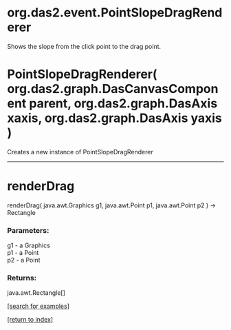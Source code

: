 # org.das2.event.PointSlopeDragRenderer

Shows the slope from the click point to the drag point.

# PointSlopeDragRenderer( org.das2.graph.DasCanvasComponent parent, org.das2.graph.DasAxis xaxis, org.das2.graph.DasAxis yaxis )
Creates a new instance of PointSlopeDragRenderer

***
<a name="renderDrag"></a>
# renderDrag
renderDrag( java.awt.Graphics g1, java.awt.Point p1, java.awt.Point p2 ) &rarr; Rectangle



### Parameters:
g1 - a Graphics
<br>p1 - a Point
<br>p2 - a Point

### Returns:
java.awt.Rectangle[]


<a href="https://github.com/autoplot/dev/search?q=renderDrag&unscoped_q=renderDrag">[search for examples]</a>

<a href="https://github.com/autoplot/documentation/blob/master/javadoc/index-all.md">[return to index]</a>

